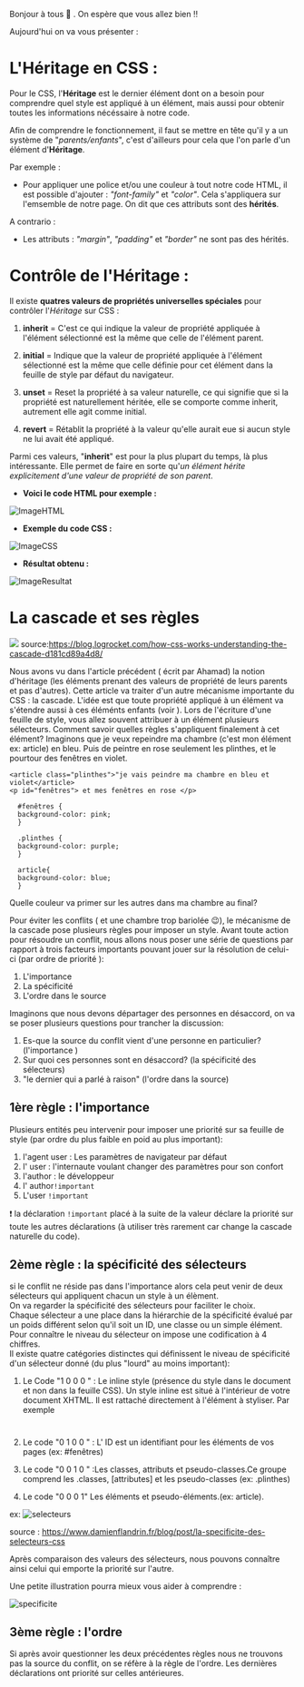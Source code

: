 Bonjour à tous  :wave: .
On espère que vous allez bien :bangbang:

Aujourd'hui on va vous présenter :

<!-- CSS - Héritage (découverte et fonctionnement)-->
# **L'Héritage en CSS :**

<!-- Début des explications de l'Héritage CSS -->
Pour le CSS, l'**Héritage** est le dernier élément dont on a besoin pour comprendre quel style est appliqué à un élément, mais aussi pour obtenir toutes les informations nécéssaire à notre code.

Afin de comprendre le fonctionnement, il faut se mettre en tête qu'il y a un système de "*parents/enfants*", c'est d'ailleurs pour cela que l'on parle d'un élément d'**Héritage**.

Par exemple :

- Pour appliquer une police et/ou une couleur à tout notre code HTML, il est possible d'ajouter : *"font-family"* et *"color"*. Cela s'appliquera sur l'emsemble de notre page. On dit que ces attributs sont des **hérités**. 

A contrario :

- Les attributs : *"margin"*, *"padding"* et *"border"* ne sont pas des hérités.
<!-- Fin des explications -->

<!-- Début du fonctionnement -->
# **Contrôle de l'Héritage :**

Il existe **quatres valeurs de propriétés universelles spéciales** pour contrôler l'*Héritage* sur CSS :

1. **inherit** = C'est ce qui indique la valeur de propriété appliquée à l'élément sélectionné est la même que celle de l'élément parent.

2. **initial** = Indique que la valeur de propriété appliquée à l'élément sélectionné est la même que celle définie pour cet élément dans la feuille de style par défaut du navigateur.

3. **unset** = Reset la propriété à sa valeur naturelle, ce qui signifie que si la propriété est naturellement héritée, elle se comporte comme inherit, autrement elle agit comme initial.

4. **revert** = Rétablit la propriété à la valeur qu'elle aurait eue si aucun style ne lui avait été appliqué.

Parmi ces valeurs, "**inherit**" est pour la plus plupart du temps, là plus intéressante. Elle permet de faire en sorte qu'*un élément hérite explicitement d'une valeur de propriété de son parent*.

* **Voici le code HTML pour exemple :**

![ImageHTML](images/html.png)

* **Exemple du code CSS :**

![ImageCSS](images/css.png)

* **Résultat obtenu :**

![ImageResultat](images/resultat.png)
<!-- Fin du fonctionnement -->

# La cascade et ses règles  
  
![](images/cascade_illustration_CSS.jpeg)
source:https://blog.logrocket.com/how-css-works-understanding-the-cascade-d181cd89a4d8/
 
Nous avons vu dans l'article précédent ( écrit par Ahamad) la notion d'héritage (les éléments prenant des valeurs de propriété de leurs parents et pas d'autres). Cette article va traiter d'un autre mécanisme importante du CSS : la cascade.
L'idée est que toute propriété appliqué à un élément va s'étendre aussi à ces éléménts enfants (voir ).
Lors de l'écriture d'une feuille de style, vous allez souvent attribuer à un élément plusieurs sélecteurs.
Comment savoir quelles règles s'appliquent finalement à cet élément? 
 Imaginons que je veux repeindre ma chambre (c'est mon élément ex: article) en bleu. Puis de peintre en rose seulement les plinthes, et le pourtour des fenêtres en violet. 

 ```  
 <article class="plinthes">"je vais peindre ma chambre en bleu et violet</article>  
 <p id="fenêtres"> et mes fenêtres en rose </p>  
   
   #fenêtres {
   background-color: pink;
   }  
   
   .plinthes {
   background-color: purple;
   }  
   
   article{
   background-color: blue;
   }
   ```
  
Quelle couleur va primer sur les autres dans ma chambre au final? 
  
Pour éviter les conflits ( et une chambre trop bariolée :wink:), le mécanisme de la cascade pose plusieurs règles pour imposer un style.
Avant toute action pour résoudre un conflit, nous allons nous poser une série de questions par rapport à trois facteurs importants pouvant jouer sur la résolution de celui-ci (par ordre de priorité ):
 
1. L'importance  
2. La spécificité
3. L'ordre dans le source  

Imaginons que nous devons départager des personnes en désaccord, on va se poser plusieurs questions pour trancher la discussion: 
 
1. Es-que la source du conflit vient d'une personne en particulier? (l'importance )  
2. Sur quoi ces personnes sont en désaccord? (la spécificité des sélecteurs)
3. "le dernier qui a parlé à raison" (l'ordre dans la source) 

## 1ère règle : l'importance
  
Plusieurs entités peu intervenir pour imposer une priorité sur sa feuille de style (par ordre du plus faible en poid au plus important):  

1. l'agent user : Les paramètres de navigateur par défaut
2.  l' user : l'internaute voulant changer des paramètres pour son confort
3.  l'author : le développeur 
4. l' author``!important``
5. L'user ``!important``  
  
:heavy_exclamation_mark:  la déclaration ``!important`` placé à la suite de la valeur déclare la priorité sur toute les autres déclarations (à utiliser très rarement car change la cascade naturelle du code).  
  
## 2ème règle : la spécificité des sélecteurs  
  
si le conflit ne réside pas dans l'importance alors cela peut venir de deux sélecteurs qui appliquent chacun un style à un élèment.  
On va regarder la spécificité des sélecteurs pour faciliter le choix.  
Chaque sélecteur a une place dans la hiérarchie de la spécificité évalué par un poids différent selon qu'il soit un ID, une classe ou un simple élément. 
Pour connaître le niveau du sélecteur on impose une codification à 4 chiffres.  
Il existe quatre catégories distinctes qui définissent le niveau de spécificité d'un sélecteur donné (du plus "lourd" au moins important): 

1. Le Code "1 0 0 0 " : Le inline style (présence du style dans le document et non dans la feuille CSS).
Un style inline est situé à l'intérieur de votre document XHTML. Il est rattaché directement à l'élément à styliser. Par exemple <h1 style="color: #fff;"> 

2. Le code "0 1 0 0 " : L' ID est un identifiant pour les éléments de vos pages (ex: #fenêtres)

3. Le code "0 0 1 0 " :Les classes, attributs et pseudo-classes.Ce groupe comprend les .classes, [attributes] et les pseudo-classes (ex: .plinthes)

4. Le code "0 0 0 1" Les éléments et pseudo-éléments.(ex: article).

ex: ![selecteurs](images/sélecteurs_ex.jpeg)  

source : https://www.damienflandrin.fr/blog/post/la-specificite-des-selecteurs-css
 
Après comparaison des valeurs des sélecteurs, nous pouvons connaître ainsi celui qui emporte la priorité sur l'autre.

Une petite illustration pourra mieux vous aider à comprendre :  

  ![specificite](images/specificite.jpg)
   
## 3ème règle : l'ordre  
  
Si après avoir questionner les deux précédentes règles nous ne trouvons pas la source du conflit, on se réfère à la règle de l'ordre.
Les dernières déclarations ont priorité sur celles antérieures.
